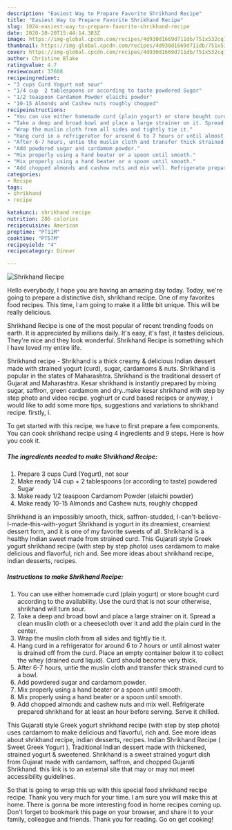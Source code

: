 ```yaml
---
description: "Easiest Way to Prepare Favorite Shrikhand Recipe"
title: "Easiest Way to Prepare Favorite Shrikhand Recipe"
slug: 1024-easiest-way-to-prepare-favorite-shrikhand-recipe
date: 2020-10-20T15:44:14.383Z
image: https://img-global.cpcdn.com/recipes/4d930d1669d711db/751x532cq70/shrikhand-recipe-recipe-main-photo.jpg
thumbnail: https://img-global.cpcdn.com/recipes/4d930d1669d711db/751x532cq70/shrikhand-recipe-recipe-main-photo.jpg
cover: https://img-global.cpcdn.com/recipes/4d930d1669d711db/751x532cq70/shrikhand-recipe-recipe-main-photo.jpg
author: Christine Blake
ratingvalue: 4.7
reviewcount: 37608
recipeingredient:
- "3 cups Curd Yogurt not sour"
- "1/4 cup  2 tablespoons or according to taste powdered Sugar"
- "1/2 teaspoon Cardamom Powder elaichi powder"
- "10-15 Almonds and Cashew nuts roughly chopped"
recipeinstructions:
- "You can use either homemade curd (plain yogurt) or store bought curd according to the availability. Use the curd that is not sour otherwise, shrikhand will turn sour."
- "Take a deep and broad bowl and place a large strainer on it. Spread a clean muslin cloth or a cheesecloth over it and add the plain curd in the center."
- "Wrap the muslin cloth from all sides and tightly tie it."
- "Hang curd in a refrigerator for around 6 to 7 hours or until almost water is drained off from the curd. Place an empty container below it to collect the whey (drained curd liquid). Curd should become very thick."
- "After 6-7 hours, untie the muslin cloth and transfer thick strained curd to a bowl."
- "Add powdered sugar and cardamom powder."
- "Mix properly using a hand beater or a spoon until smooth."
- "Mix properly using a hand beater or a spoon until smooth."
- "Add chopped almonds and cashew nuts and mix well. Refrigerate prepared shrikhand for at least an hour before serving. Serve it chilled."
categories:
- Recipe
tags:
- shrikhand
- recipe

katakunci: shrikhand recipe 
nutrition: 286 calories
recipecuisine: American
preptime: "PT11M"
cooktime: "PT57M"
recipeyield: "4"
recipecategory: Dinner

---
```



![Shrikhand Recipe](https://img-global.cpcdn.com/recipes/4d930d1669d711db/751x532cq70/shrikhand-recipe-recipe-main-photo.jpg)

Hello everybody, I hope you are having an amazing day today. Today, we're going to prepare a distinctive dish, shrikhand recipe. One of my favorites food recipes. This time, I am going to make it a little bit unique. This will be really delicious.

Shrikhand Recipe is one of the most popular of recent trending foods on earth. It is appreciated by millions daily. It's easy, it's fast, it tastes delicious. They're nice and they look wonderful. Shrikhand Recipe is something which I have loved my entire life.

Shrikhand recipe - Shrikhand is a thick creamy &amp; delicious Indian dessert made with strained yogurt (curd), sugar, cardamoms &amp; nuts. Shrikhand is popular in the states of Maharashtra. Shrikhand is the traditional dessert of Gujarat and Maharashtra. Kesar shrikhand is instantly prepared by mixing sugar, saffron, green cardamom and dry..make kesar shrikhand with step by step photo and video recipe. yoghurt or curd based recipes or anyway, i would like to add some more tips, suggestions and variations to shrikhand recipe. firstly, i.


To get started with this recipe, we have to first prepare a few components. You can cook shrikhand recipe using 4 ingredients and 9 steps. Here is how you cook it.

<!--inarticleads1-->

##### The ingredients needed to make Shrikhand Recipe:

1. Prepare 3 cups Curd (Yogurt), not sour
1. Make ready 1/4 cup + 2 tablespoons (or according to taste) powdered Sugar
1. Make ready 1/2 teaspoon Cardamom Powder (elaichi powder)
1. Make ready 10-15 Almonds and Cashew nuts, roughly chopped


Shrikhand is an impossibly smooth, thick, saffron-studded, I-can&#39;t-believe-I-made-this-with-yogurt Shrikhand is yogurt in its dreamiest, creamiest dessert form, and it is one of my favorite sweets of all. Shrikhand is a healthy Indian sweet made from strained curd. This Gujarati style Greek yogurt shrikhand recipe (with step by step photo) uses cardamom to make delicious and flavorful, rich and. See more ideas about shrikhand recipe, indian desserts, recipes. 

<!--inarticleads2-->

##### Instructions to make Shrikhand Recipe:

1. You can use either homemade curd (plain yogurt) or store bought curd according to the availability. Use the curd that is not sour otherwise, shrikhand will turn sour.
1. Take a deep and broad bowl and place a large strainer on it. Spread a clean muslin cloth or a cheesecloth over it and add the plain curd in the center.
1. Wrap the muslin cloth from all sides and tightly tie it.
1. Hang curd in a refrigerator for around 6 to 7 hours or until almost water is drained off from the curd. Place an empty container below it to collect the whey (drained curd liquid). Curd should become very thick.
1. After 6-7 hours, untie the muslin cloth and transfer thick strained curd to a bowl.
1. Add powdered sugar and cardamom powder.
1. Mix properly using a hand beater or a spoon until smooth.
1. Mix properly using a hand beater or a spoon until smooth.
1. Add chopped almonds and cashew nuts and mix well. Refrigerate prepared shrikhand for at least an hour before serving. Serve it chilled.


This Gujarati style Greek yogurt shrikhand recipe (with step by step photo) uses cardamom to make delicious and flavorful, rich and. See more ideas about shrikhand recipe, indian desserts, recipes. Indian Shrikhand Recipe ( Sweet Greek Yogurt ). Traditional Indian dessert made with thickened, strained yogurt &amp; sweetened. Shrikhand is a sweet strained yogurt dish from Gujarat made with cardamom, saffron, and chopped Gujarati Shrikhand. this link is to an external site that may or may not meet accessibility guidelines. 

So that is going to wrap this up with this special food shrikhand recipe recipe. Thank you very much for your time. I am sure you will make this at home. There is gonna be more interesting food in home recipes coming up. Don't forget to bookmark this page on your browser, and share it to your family, colleague and friends. Thank you for reading. Go on get cooking!
